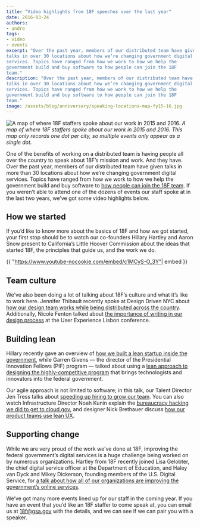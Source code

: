 ```yaml
---
title: "Video highlights from 18F speeches over the last year"
date: 2016-03-24
authors:
- andre
tags:
- video
- events
excerpt: "Over the past year, members of our distributed team have given
talks in over 30 locations about how we’re changing government digital
services. Topics have ranged from how we work to how we help the
government build and buy software to how people can join the 18F
team."
description: "Over the past year, members of our distributed team have given
talks in over 30 locations about how we’re changing government digital
services. Topics have ranged from how we work to how we help the
government build and buy software to how people can join the 18F
team."
image: /assets/blog/anniversary/speaking-locations-map-fy15-16.jpg
---
```


![A map of where 18F staffers spoke about our work in 2015 and 2016.]({{site.baseurl}}/assets/blog/anniversary/speaking-locations-map-fy15-16.jpg)
*A map of where 18F staffers spoke about our work in 2015 and 2016. This
map only records one dot per city, so multiple events only appear as a
single dot.*

One of the benefits of working on a distributed team is having people
all over the country to speak about 18F’s mission and work. And they
have. Over the past year, members of our distributed team have given
talks in more than 30 locations about how we’re changing government digital
services. Topics have ranged from how we work to how we help the
government build and buy software to [how people can join the 18F
team](https://pages.18f.gov/joining-18f/). If you weren’t able to
attend one of the dozens of events our staff spoke at in the last two
years, we’ve got some video highlights below.

How we started
--------------

If you’d like to know more about the basics of 18F and how we got
started, your first stop should be to watch our co-founders Hillary
Hartley and Aaron Snow present to California’s Little Hoover Commission
about the ideas that started 18F, the principles that guide us, and the
work we do.


{{ "https://www.youtube-nocookie.com/embed/c1MCyS-O_3Y"| embed }}

Team culture
------------

We’ve also been doing a lot of talking about 18F’s culture and what it’s
like to work here. Jennifer Thibault recently spoke at Design Driven NYC
about [how our design team works while being distributed across the
country](https://youtu.be/IF3UNx8tvss?t=6s). Additionally,
Nicole Fenton talked about [the importance of writing in our design
process](https://uxlx.23video.com/video/12821711/words-as-material) at
the User Experience Lisbon conference.

Building lean
-------------

Hillary recently gave an overview of [how we built a lean startup
inside the government](https://youtu.be/10u-mqd3V9A?t=59s), while
Garren Givens — the director of the Presidential Innovation Fellows
(PIF) program — talked about using a [lean approach to designing the
highly-competitive program](https://youtu.be/10u-mqd3V9A?t=7m36s) that
brings technologists and innovators into the federal
government.

Our agile approach is not limited to software; in this talk,
our Talent Director Jen Tress
talks about [speeding up hiring to grow our
team](https://youtu.be/10u-mqd3V9A?t=16m24s). You can also watch
Infrastructure Director Noah
Kunin explain the [bureaucracy hacking we did to get to
cloud.gov](https://youtu.be/10u-mqd3V9A?t=31m50s), and designer Nick
Brethauer discuss [how our product teams use lean
UX](https://youtu.be/10u-mqd3V9A?t=40m5s).

Supporting change
-----------------

While we are very proud of the work we’ve done at 18F, improving the
federal government’s digital services is a huge challenge being worked
on by numerous organizations. Hartley from 18F recently joined Lisa
Gelobter, the chief digital service officer at the Department of
Education, and Haley van Dyck and Mikey Dickerson, founding members of
the U.S. Digital Service, for [a talk about how all of our
organizations are improving the government’s online
services](http://www.c-span.org/video/?402281-1/improving-government-online-services).

We’ve got many more events lined up for our staff in the coming year. If
you have an event that you’d like an 18F staffer to come speak at, you
can email us at [18f@gsa.gov](mailto:18f@gsa.gov) with the details,
and we can see if we can pair you with a speaker.
